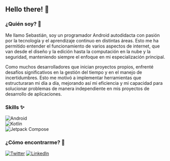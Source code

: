 ## Hello there! 👋

<!--
**SebasGRDev/SebasGRDev** is a ✨ _special_ ✨ repository because its `README.md` (this file) appears on your GitHub profile.

Here are some ideas to get you started:

- 🔭 I’m currently working on ...
- 🌱 I’m currently learning ...
- 👯 I’m looking to collaborate on ...
- 🤔 I’m looking for help with ...
- 💬 Ask me about ...
- 📫 How to reach me: ...
- 😄 Pronouns: ...
- ⚡ Fun fact: ...
-->
### ¿Quién soy? 💬
Me llamo Sebastián, soy un programador Android autodidacta con pasión por la tecnología y el aprendizaje continuo en distintas áreas. Esto me ha permitido entender el funcionamiento de varios aspectos de internet, que van desde el diseño y la edición hasta la computación en la nube y la seguridad, manteniendo siempre el enfoque en mi especialización principal.

Como muchos desarrolladores que inician proyectos propios, enfrenté desafíos significativos en la gestión del tiempo y en el manejo de incertidumbres. Esto me motivó a implementar herramientas que estructuraran mi día a día, mejorando así mi eficiencia y mi capacidad para solucionar problemas de manera independiente en mis proyectos de desarrollo de aplicaciones.
### Skills ✨
![Android](https://img.shields.io/badge/Android-3DDC84?style=for-the-badge&logo=android&logoColor=white&labelColor=101010)</br>
![Kotlin](https://img.shields.io/badge/Kotlin-009505?style=for-the-badge&logo=kotlin&logoColor=white&labelColor=101010)</br>
![Jetpack Compose](https://img.shields.io/badge/jetpackcompose)</br>

### ¿Cómo encontrarme? 🤔
[![Twitter](https://img.shields.io/badge/Twitter-@SebasGlezRdz-1DA1F2?style=for-the-badge&logo=twitter&logoColor=white&labelColor=101010)](https://twitter.com/SebasGlezRdz)
[![LinkedIn](https://img.shields.io/badge/LinkedIn-Sebastián_Gilberto_González_Rodríguez-0077B5?style=for-the-badge&logo=linkedin&logoColor=white&labelColor=101010)](https://www.linkedin.com/in/sebastián-gilberto-gonzález-rodríguez-3b2058192/)
